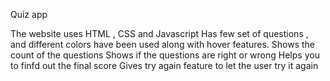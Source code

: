 Quiz app 

The website uses HTML , CSS and Javascript
Has few set of questions , and different colors have been used along with hover features.
Shows the count of the questions
Shows if the questions are right or wrong
Helps you to finfd out the final score
Gives try again feature to let the user try it again


